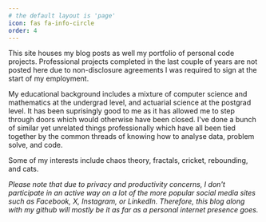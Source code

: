 ```yaml
---
# the default layout is 'page'
icon: fas fa-info-circle
order: 4
---
```


This site houses my blog posts as well my portfolio of personal code projects. Professional projects completed in the last couple of years are not posted here due to non-disclosure agreements I was required to sign at the start of my employment.

My educational background includes a mixture of computer science and mathematics at the undergrad level, and actuarial science at the postgrad level. It has been suprisingly good to me as it has allowed me to step through doors which would otherwise have been closed. I've done a bunch of similar yet unrelated things professionally which have all been tied together by the common threads of knowing how to analyse data, problem solve, and code.

Some of my interests include chaos theory, fractals, cricket, rebounding, and cats.

_Please note that due to privacy and productivity concerns, I don't participate in an active way on a lot of the more popular social media sites such as Facebook, X, Instagram, or LinkedIn. Therefore, this blog along with my github will mostly be it as far as a personal internet presence goes._ 
